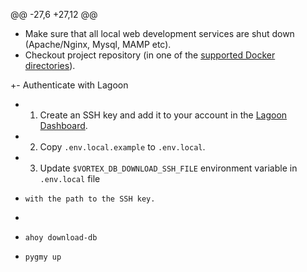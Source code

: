 @@ -27,6 +27,12 @@
 - Make sure that all local web development services are shut down (Apache/Nginx, Mysql, MAMP etc).
 - Checkout project repository (in one of the [supported Docker directories](https://docs.docker.com/docker-for-mac/osxfs/#access-control)).
 
+- Authenticate with Lagoon
+  1. Create an SSH key and add it to your account in the [Lagoon Dashboard](https://ui-lagoon-master.ch.amazee.io/).
+  2. Copy `.env.local.example` to `.env.local`.
+  3. Update `$VORTEX_DB_DOWNLOAD_SSH_FILE` environment variable in `.env.local` file
+     with the path to the SSH key.
+
 - `ahoy download-db`
 
 - `pygmy up`
